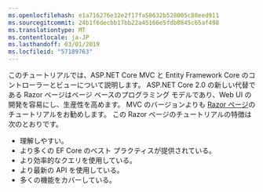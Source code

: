 ```yaml
---
ms.openlocfilehash: e1a716276e32e2f17fa58632b528005c88eed911
ms.sourcegitcommit: 24b1f6decbb17bb22a45166e5fdb0845c65af498
ms.translationtype: MT
ms.contentlocale: ja-JP
ms.lasthandoff: 03/01/2019
ms.locfileid: "57189763"
---
```

このチュートリアルでは、ASP.NET Core MVC と Entity Framework Core のコントローラーとビューについて説明します。 ASP.NET Core 2.0 の新しい代替である Razor ページはページ ベースのプログラミング モデルであり、Web UI の開発を容易にし、生産性を高めます。 MVC のバージョンよりも [Razor ページ](xref:data/ef-rp/intro)のチュートリアルをお勧めします。 この Razor ページのチュートリアルの特徴は次のとおりです。

* 理解しやすい。
* より多くの EF Core のベスト プラクティスが提供されている。
* より効率的なクエリを使用している。
* より最新の API を使用している。
* 多くの機能をカバーしている。
